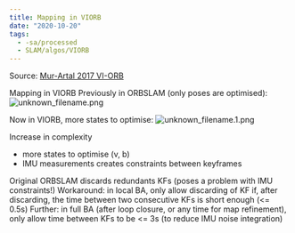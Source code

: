 ```yaml
---
title: Mapping in VIORB
date: "2020-10-20"
tags:
  - -sa/processed
  - SLAM/algos/VIORB
---
```


Source: [Mur-Artal 2017 VI-ORB](mur-artal-2017-vi-orb.md)

Mapping in VIORB
Previously in ORBSLAM (only poses are optimised):
![unknown_filename.png](./_resources/Mapping_in_VIORB.resources/unknown_filename.png)

Now in VIORB, more states to optimise:
![unknown_filename.1.png](./_resources/Mapping_in_VIORB.resources/unknown_filename.1.png)

Increase in complexity

*   more states to optimise (v, b)
*   IMU measurements creates constraints between keyframes

Original ORBSLAM discards redundants KFs (poses a problem with IMU constraints!)
Workaround: in local BA, only allow discarding of KF if, after discarding, the time between two consecutive KFs is short enough (<= 0.5s)
Further: in full BA (after loop closure, or any time for map refinement), only allow time between KFs to be <= 3s (to reduce IMU noise integration)

